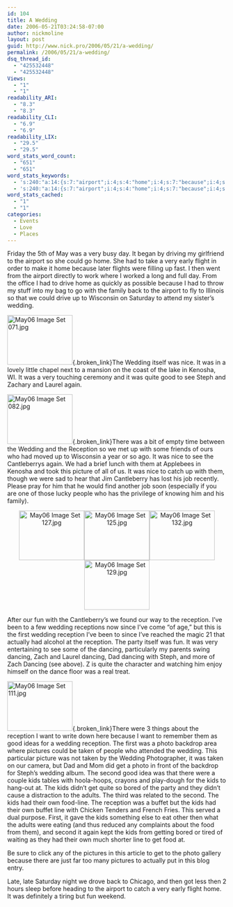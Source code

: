 ```yaml
---
id: 104
title: A Wedding
date: 2006-05-21T03:24:58-07:00
author: nickmoline
layout: post
guid: http://www.nick.pro/2006/05/21/a-wedding/
permalink: /2006/05/21/a-wedding/
dsq_thread_id:
  - "425532448"
  - "425532448"
Views:
  - "1"
  - "1"
readability_ARI:
  - "8.3"
  - "8.3"
readability_CLI:
  - "6.9"
  - "6.9"
readability_LIX:
  - "29.5"
  - "29.5"
word_stats_word_count:
  - "651"
  - "651"
word_stats_keywords:
  - 's:240:"a:14:{s:7:"airport";i:4;s:4:"home";i:4;s:7:"because";i:4;s:7:"wedding";i:9;s:4:"nice";i:3;s:4:"good";i:3;s:9:"reception";i:7;s:7:"dancing";i:5;s:5:"photo";i:3;s:8:"pictures";i:3;s:5:"taken";i:3;s:4:"kids";i:7;s:4:"food";i:3;s:4:"line";i:3;}";'
  - 's:240:"a:14:{s:7:"airport";i:4;s:4:"home";i:4;s:7:"because";i:4;s:7:"wedding";i:9;s:4:"nice";i:3;s:4:"good";i:3;s:9:"reception";i:7;s:7:"dancing";i:5;s:5:"photo";i:3;s:8:"pictures";i:3;s:5:"taken";i:3;s:4:"kids";i:7;s:4:"food";i:3;s:4:"line";i:3;}";'
word_stats_cached:
  - "1"
  - "1"
categories:
  - Events
  - Love
  - Places
---
```

Friday the 5th of May was a very busy day. It began by driving my girlfriend to the airport so she could go home. She had to take a very early flight in order to make it home because later flights were filling up fast. I then went from the airport directly to work where I worked a long and full day. From the office I had to drive home as quickly as possible because I had to throw my stuff into my bag to go with the family back to the airport to fly to Illinois so that we could drive up to Wisconsin on Saturday to attend my sister&#8217;s wedding.

<!--more-->

[<img width="150" height="114" class="g2image_float_left" title="May06 Image Set 071.jpg" alt="May06 Image Set 071.jpg" src="{{ site.baseurl }}gallery/d/3232-2/May06+Image+Set+071.jpg" data-recalc-dims="1" />](https://www.nick.pro/v/events/stephwedding/){.broken_link}The Wedding itself was nice. It was in a lovely little chapel next to a mansion on the coast of the lake in Kenosha, WI. It was a very touching ceremony and it was quite good to see Steph and Zachary and Laurel again.

[<img width="150" height="114" alt="May06 Image Set 082.jpg" title="May06 Image Set 082.jpg" class="g2image_float_right" src="{{ site.baseurl }}gallery/d/3262-2/May06+Image+Set+082.jpg" data-recalc-dims="1" />](https://www.nick.pro/v/events/stephwedding/){.broken_link}There was a bit of empty time between the Wedding and the Reception so we met up with some friends of ours who had moved up to Wisconsin a year or so ago. It was nice to see the Cantleberrys again. We had a brief lunch with them at Applebees in Kenosha and took this picture of all of us. It was nice to catch up with them, though we were sad to hear that Jim Cantleberry has lost his job recently. Please pray for him that he would find another job soon (especially if you are one of those lucky people who has the privilege of knowing him and his family).

<div align="center">
  <a href="https://www.nick.pro/v/events/stephwedding/" class="broken_link"><img width="150" height="114" alt="May06 Image Set 127.jpg" title="May06 Image Set 127.jpg" src="{{ site.baseurl }}gallery/d/3385-2/May06+Image+Set+127.jpg" data-recalc-dims="1" /><img width="150" height="114" alt="May06 Image Set 125.jpg" title="May06 Image Set 125.jpg" src="{{ site.baseurl }}gallery/d/3379-2/May06+Image+Set+125.jpg" data-recalc-dims="1" /><img width="150" height="114" alt="May06 Image Set 132.jpg" title="May06 Image Set 132.jpg" src="{{ site.baseurl }}gallery/d/3400-2/May06+Image+Set+132.jpg" data-recalc-dims="1" /><img width="150" height="114" alt="May06 Image Set 129.jpg" title="May06 Image Set 129.jpg" src="{{ site.baseurl }}gallery/d/3391-2/May06+Image+Set+129.jpg" data-recalc-dims="1" /></a>
</div>

After our fun with the Cantleberry&#8217;s we found our way to the reception. I&#8217;ve been to a few wedding receptions now since I&#8217;ve come &#8220;of age,&#8221; but this is the first wedding reception I&#8217;ve been to since I&#8217;ve reached the magic 21 that actually had alcohol at the reception. The party itself was fun. It was very entertaining to see some of the dancing, particularly my parents swing dancing, Zach and Laurel dancing, Dad dancing with Steph, and more of Zach Dancing (see above). Z is quite the character and watching him enjoy himself on the dance floor was a real treat.

[<img width="150" height="114" alt="May06 Image Set 111.jpg" title="May06 Image Set 111.jpg" class="g2image_float_right" src="{{ site.baseurl }}gallery/d/3340-2/May06+Image+Set+111.jpg" data-recalc-dims="1" />](https://www.nick.pro/v/events/stephwedding/){.broken_link}There were 3 things about the reception I want to write down here because I want to remember them as good ideas for a wedding reception. The first was a photo backdrop area where pictures could be taken of people who attended the wedding. This particular picture was not taken by the Wedding Photographer, it was taken on our camera, but Dad and Mom did get a photo in front of the backdrop for Steph&#8217;s wedding album. The second good idea was that there were a couple kids tables with hoola-hoops, crayons and play-dough for the kids to hang-out at. The kids didn&#8217;t get quite so bored of the party and they didn&#8217;t cause a distraction to the adults. The third was related to the second. The kids had their own food-line. The reception was a buffet but the kids had their own buffet line with Chicken Tenders and French Fries. This served a dual purpose. First, it gave the kids something else to eat other then what the adults were eating (and thus reduced any complaints about the food from them), and second it again kept the kids from getting bored or tired of waiting as they had their own much shorter line to get food at.

Be sure to click any of the pictures in this article to get to the photo gallery because there are just far too many pictures to actually put in this blog entry.

Late, late Saturday night we drove back to Chicago, and then got less then 2 hours sleep before heading to the airport to catch a very early flight home. It was definitely a tiring but fun weekend.